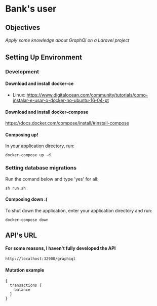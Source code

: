 # Bank's user #

## Objectives ##

###### Apply some knowledge about GraphQl on a Laravel project

## Setting Up Environment ##

### Development ###

#### Download and install docker-ce ####
* Linux: https://www.digitalocean.com/community/tutorials/como-instalar-e-usar-o-docker-no-ubuntu-16-04-pt

#### Download and install docker-compose ####
https://docs.docker.com/compose/install/#install-compose

#### Composing up! ####
In your application directory, run:

```
docker-compose up -d
```

### Setting database migrations ###

Run the comand below and type 'yes' for all:

```
sh run.sh
```

#### Composing down :( ####

To shut down the application, enter your application directory and run:

```
docker-compose down
```

## API's URL ##

#### For some reasons, I haven't fully developed the API ####

```
http://localhost:32900/graphiql
```

#### Mutation example ####

```
{
  transactions {
    balance
  }
}
```

